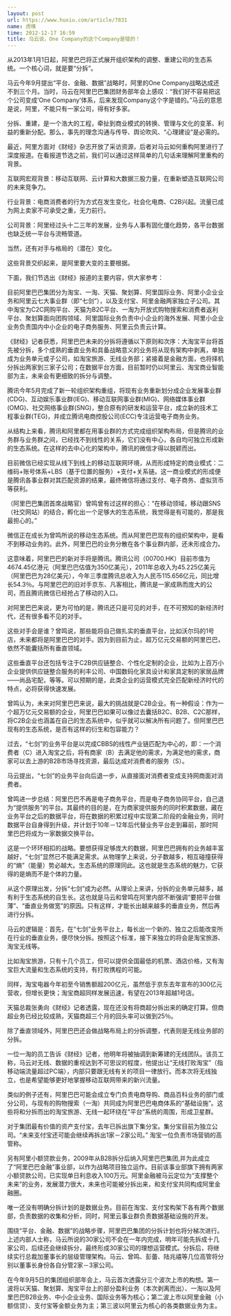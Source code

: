 ```yaml
---
layout: post
url: https://www.huxiu.com/article/7831
name: 虎嗅
time: 2012-12-17 16:59
title: 马云说，One Company的这个Company是错的！
---
```

从2013年1月1日起，阿里巴巴将正式展开组织架构的调整、重建公司的生态系统。一个核心词，就是要“分拆”。

马云今年9月提出“平台、金融、数据”战略时，阿里的One Company战略达成还不到三个月。当时，马云在阿里巴巴集团财务部年会上感叹：“我们好不容易把这个公司变成‘One Company’体系，后来发现Company这个字是错的。”马云的意思是说，阿里，不能只有一家公司，得有好多家。

分拆、重建，是一个浩大的工程，牵扯到商业模式的转换、管理与文化的变革、利益的重新分配。那么，事先的理念沟通与传导、舆论吹风、“心理建设”是必需的。

最近，阿里方面对《财经》杂志开放了采访资源，后者对马云如何重构阿里进行了深度报道。在看报道节选之前，我们可以通过这样简单的几句话来理解阿里重构的背景。

互联网宏观背景：移动互联网、云计算和大数据三股力量，在重新塑造互联网公司的未来竞争力。

行业背景：电商消费者的行为方式在发生变化，社会化电商、C2B兴起。流量已成为网上卖家不可承受之重，无力前行。

公司背景：阿里经过头十二三年的发展，业务与人事有固化僵化趋势，各平台数据也缺乏统一平台与流畅管道。

当然，还有对手与格局的（潜在）变化。

这些背景交织起来，是阿里要大变的主要根据。

下面，我们节选出《财经》报道的主要内容，供大家参考：

目前阿里巴巴集团分为淘宝、一淘、天猫、聚划算、阿里国际业务、阿里小企业业务和阿里云七大事业群（即“七剑”），以及支付宝、阿里金融两家独立子公司。其中淘宝为C2C网购平台、天猫为B2C平台、一淘为开放式购物搜索和消费者返利平台、聚划算面向团购领域、阿里国际业务负责中小企业的海外发展、阿里小企业业务负责国内中小企业的电子商务服务、阿里云负责云计算。

《财经》记者获悉，阿里巴巴未来的分拆将遵循以下原则和次序：大淘宝平台将首先被分拆，多个成熟的垂直业务和具备战略意义的业务将从现有架构中剥离，单独成为业务单元或子公司，如淘宝旅游、无线业务部；紧接着是金融方面，也将择机分拆出两家到三家子公司；在数据平台方面，目前暂时仍以阿里云、淘宝商业智能部为主，未来会有更细致的拆分与调整。

腾讯今年5月完成了新一轮组织架构重组，将现有业务重新划分成企业发展事业群(CDG)、互动娱乐事业群(IEG)、移动互联网事业群(MIG)、网络媒体事业群(OMG)、社交网络事业群(SNG)，整合原有的研发和运营平台，成立新的技术工程事业群(TEG)，并成立腾讯电商控股公司(ECC)专注运营电子商务业务。

从结构上来看，腾讯和阿里都在用事业群的方式完成组织架构布局，但是腾讯的业务群与业务群之间，已经找不到线性的关系，它们没有中心，各自均可独立形成新的生态系统。在这样的去中心化的架构中，腾讯的微信才得以脱颖而出。

目前微信已经实现从线下到线上的移动互联网环境，从而形成特定的商业模式：二维码+账号体系+LBS（基于位置的服务）+支付+关系链。这一商业模式的形成便是腾讯各事业群对其匹配资源的结果，最终微信将通过支付、电子商务、虚拟货币等获利。

（阿里巴巴集团首席战略官）曾鸣曾有过这样的担心：“在移动领域，移动跟SNS（社交网站）的结合，孵化出一个足够大的生态系统，我觉得是有可能的，那是我最担心的。”

微信正在成长为曾鸣所说的移动生态系统。而从阿里巴巴现有的组织架构中，是看不到移动业务的。此外，阿里巴巴的业务分散在各个事业群内部，还未形成合力。

这意味着，阿里巴巴的新对手将是腾讯。腾讯公司（00700.HK）目前市值为4674.45亿港元（阿里巴巴估值为350亿美元），2011年总收入为45.225亿美元（阿里巴巴为28亿美元），今年三季度腾讯总收入为人民币115.656亿元，同比增长54.3％。与阿里巴巴的旧对手京东、凡客相比，腾讯是一家成熟而庞大的公司，而且腾讯微信已经抢占了移动的入口。

对阿里巴巴来说，更为可怕的是，腾讯还只是可见的对手，在不可预知的新经济时代，还有很多看不见的对手。

这些对手会是谁？曾鸣说，那些能将自己做扎实的垂直平台，比如沃尔玛的1号店，未来都将是阿里巴巴的对手。因为到目前为止，超万亿元交易额的阿里巴巴，依然不能囊括所有垂直领域。

这些垂直平台还包括专注于C2B供应链整合、个性化定制的企业，比如为上百万小企业提供供应链整合服务的利丰公司、中国数码化家具设计和家具定制的家居品牌——尚品宅配，等等。可以预期的是，此类企业的运营模式完全匹配新经济时代的特点，必将获得快速发展。

曾鸣认为，未来对阿里巴巴来说，最大的挑战就是C2B企业。有一种假设：作为一个超万亿元交易额的企业，阿里巴巴如果可以像过去囊括B2C、B2B、C2C那样，将C2B企业也涵盖在自己的生态系统中，似乎就可以解决所有问题了。但阿里巴巴现有的生态系统，是否有这样的衍生和包容能力？

过去，“七剑”的业务平台是以完成CBBS的线性产业链匹配为中心的，即：一个消费者（C）进入淘宝之后，将有商家（B）去满足他的需求，为满足他的需求，商家可以去上游的B2B市场寻找资源，最后达成对消费者的服务（S）。

马云提出，“七剑”的业务平台向后退一步，从直接面对消费者变成支持网商面对消费者。

曾鸣进一步总结：阿里巴巴不再是电子商务平台，而是电子商务协同平台，自己退为“提供服务”的平台。其最终的目的是，在为商家提供服务的同时积累数据，藏在业务平台之后的数据平台，将在数据的积累过程中实现第二阶段的金融业务，同时数据平台自身得到升级，并计划于10年－12年后代替业务平台走到幕前，那时阿里巴巴将成为一家数据交换平台。

这是一个环环相扣的战略。要想获得足够庞大的数据，阿里巴巴拥有的业务越丰富越好，“七剑”显然已不能满足需求。从物理学上来说，分子数越多，相互碰撞获得的“熵”（能量）势必越大。生态系统的原理同此。这也就是生态系统的魅力，它获得的是熵而不是个体的力量。

从这个原理出发，分拆“七剑”成为必然。从理论上来讲，分拆的业务单元越多，越有利于生态系统的自生长。这也就是马云和曾鸣在阿里内部不断强调“要把平台做薄”、“垂直业务做宽”的原因。只有这样，才能长出越来越多的垂直业务，然后再进行分拆。

马云的逻辑是：首先，在“七剑”业务平台上，每长出一个新的、独立之后能改变所在行业的垂直业务，便尽快分拆。按照这个标准，接下来独立的将会是淘宝旅游、淘宝无线等。

比如淘宝旅游，只有十几个员工，但可以提供全国最低的机票、酒店价格，又有淘宝巨大流量和生态系统的支持，有打败携程的可能。

同样，淘宝电器今年初至今销售额超200亿元，虽然低于京东去年宣布的300亿元营收，但增长更快；淘宝商超同样发展迅速，有望在2013年超越1号店。

天猫总裁张勇向《财经》记者透露，现在还没有将商超分拆出来的确定打算。但商超业务已经比较成熟，天猫商超三个月的回头率可以做到25％。

除了垂直领域外，阿里巴巴还会做战略布局上的分拆调整，代表则是无线业务部的分拆。

一位一淘的员工告诉《财经》记者，他明年将被抽调到新筹建的无线团队。该员工称，马云对无线、数据的重视达到不可思议的程度，他提出让“无线打败淘宝”（指移动端流量超过PC端），内部只要跟无线有关的项目一律放行。而本次将无线独立，也是希望能够更好地掌握移动互联网带来的新兴流量。

类似的例子还有，阿里巴巴可能会成立专门负责电商导购、商品百科业务的部门或分公司，与现有的购物搜索（一淘）共同成为阿里巴巴电商体系的“基础设施”。这些将和分拆而出的淘宝旅游、无线一起环绕在“平台”系统的周围，形成卫星群。

对于集团最有价值的资产支付宝，去年已拆出旗下集分宝。集分宝目前为独立公司。“未来支付宝还可能会继续再拆出1家－2家公司。” 淘宝一位负责市场营销的高管称。

另有阿里小额贷款业务，2009年从B2B拆分后纳入阿里巴巴集团,并为此成立了“阿里巴巴金融”事业部，以作为战略项目独立运作。目前该事业部旗下拥有两家小额贷款公司，已实现单日利息收入100万元。阿里金融被马云定位为“支撑整个未来”的业务，发展潜力很大，未来也可能被分拆出来，和支付宝共同构成阿里金融圈。

唯一还没有明确分拆计划的是数据业务。目前在淘宝、支付宝构架下各有两个数据部，负责数据的收集和分析，同时，阿里云事业群负责数据基础设施的开发。

围绕“平台、金融、数据”的战略步骤，阿里巴巴集团的分拆计划也将分梯次进行。上述内部人士称，马云所说的30家公司不会在一年内完成，明年可能先拆成十几家公司，后续还会继续拆分，最终形成30家公司的理想运营模式。分拆后，将继续实行总裁加董事长的层级管理架构。马云、曾鸣、彭蕾、陆兆禧等几位高管将分别以董事长身份各自分管2家－3家公司。

在今年9月5日的集团组织部年会上，马云首次透露分三个波次上市的构想。第一波将以天猫、聚划算、淘宝平台上的部分盈利业务（本次剥离而出）、一淘以及阿里巴巴B2B业务、中小企业业务、国际业务等为核心；第二波上市以阿里金融（小额信贷）、支付宝等金额业务为主；第三波以阿里云为核心的各类数据业务为主。

